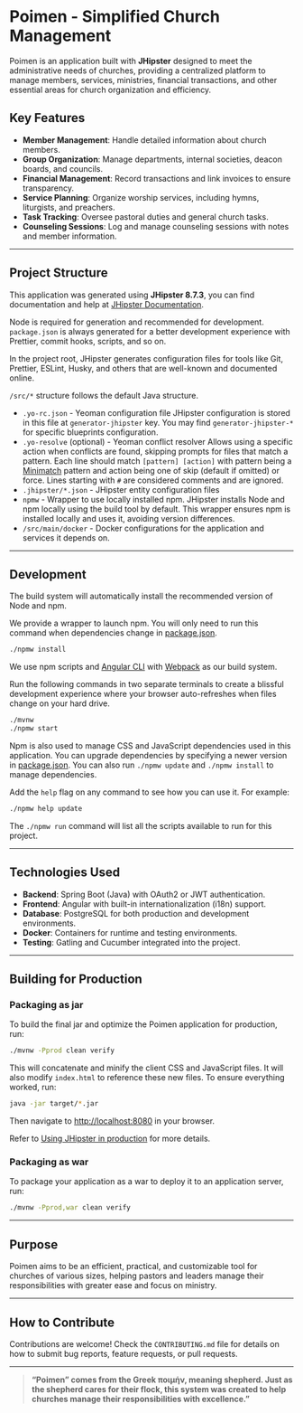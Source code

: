 # Poimen - Simplified Church Management

Poimen is an application built with **JHipster** designed to meet the administrative needs of churches, providing a centralized platform to manage members, services, ministries, financial transactions, and other essential areas for church organization and efficiency.

## **Key Features**

- **Member Management**: Handle detailed information about church members.
- **Group Organization**: Manage departments, internal societies, deacon boards, and councils.
- **Financial Management**: Record transactions and link invoices to ensure transparency.
- **Service Planning**: Organize worship services, including hymns, liturgists, and preachers.
- **Task Tracking**: Oversee pastoral duties and general church tasks.
- **Counseling Sessions**: Log and manage counseling sessions with notes and member information.

---

## Project Structure

This application was generated using **JHipster 8.7.3**, you can find documentation and help at [JHipster Documentation](https://www.jhipster.tech/documentation-archive/v8.7.3/).

Node is required for generation and recommended for development. `package.json` is always generated for a better development experience with Prettier, commit hooks, scripts, and so on.

In the project root, JHipster generates configuration files for tools like Git, Prettier, ESLint, Husky, and others that are well-known and documented online.

`/src/*` structure follows the default Java structure.

- `.yo-rc.json` - Yeoman configuration file
  JHipster configuration is stored in this file at `generator-jhipster` key. You may find `generator-jhipster-*` for specific blueprints configuration.
- `.yo-resolve` (optional) - Yeoman conflict resolver
  Allows using a specific action when conflicts are found, skipping prompts for files that match a pattern. Each line should match `[pattern] [action]` with pattern being a [Minimatch](https://github.com/isaacs/minimatch#minimatch) pattern and action being one of skip (default if omitted) or force. Lines starting with `#` are considered comments and are ignored.
- `.jhipster/*.json` - JHipster entity configuration files
- `npmw` - Wrapper to use locally installed npm.
  JHipster installs Node and npm locally using the build tool by default. This wrapper ensures npm is installed locally and uses it, avoiding version differences.
- `/src/main/docker` - Docker configurations for the application and services it depends on.

---

## Development

The build system will automatically install the recommended version of Node and npm.

We provide a wrapper to launch npm. You will only need to run this command when dependencies change in [package.json](package.json).

```bash
./npmw install
```

We use npm scripts and [Angular CLI](https://cli.angular.io/) with [Webpack](https://webpack.github.io/) as our build system.

Run the following commands in two separate terminals to create a blissful development experience where your browser auto-refreshes when files change on your hard drive.

```bash
./mvnw
./npmw start
```

Npm is also used to manage CSS and JavaScript dependencies used in this application. You can upgrade dependencies by specifying a newer version in [package.json](package.json). You can also run `./npmw update` and `./npmw install` to manage dependencies.

Add the `help` flag on any command to see how you can use it. For example:

```bash
./npmw help update
```

The `./npmw run` command will list all the scripts available to run for this project.

---

## **Technologies Used**

- **Backend**: Spring Boot (Java) with OAuth2 or JWT authentication.
- **Frontend**: Angular with built-in internationalization (i18n) support.
- **Database**: PostgreSQL for both production and development environments.
- **Docker**: Containers for runtime and testing environments.
- **Testing**: Gatling and Cucumber integrated into the project.

---

## Building for Production

### Packaging as jar

To build the final jar and optimize the Poimen application for production, run:

```bash
./mvnw -Pprod clean verify
```

This will concatenate and minify the client CSS and JavaScript files. It will also modify `index.html` to reference these new files. To ensure everything worked, run:

```bash
java -jar target/*.jar
```

Then navigate to [http://localhost:8080](http://localhost:8080) in your browser.

Refer to [Using JHipster in production](https://www.jhipster.tech/documentation-archive/v8.7.3/production/) for more details.

### Packaging as war

To package your application as a war to deploy it to an application server, run:

```bash
./mvnw -Pprod,war clean verify
```

---

## **Purpose**

Poimen aims to be an efficient, practical, and customizable tool for churches of various sizes, helping pastors and leaders manage their responsibilities with greater ease and focus on ministry.

---

## How to Contribute

Contributions are welcome! Check the `CONTRIBUTING.md` file for details on how to submit bug reports, feature requests, or pull requests.

---

> **“Poimen” comes from the Greek ποιμήν, meaning shepherd. Just as the shepherd cares for their flock, this system was created to help churches manage their responsibilities with excellence.”**
